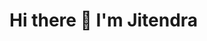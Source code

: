 # Hi there 👋 I'm Jitendra

<!--
**JitendraAlim/JitendraAlim** is a ✨ _special_ ✨ repository because its `README.md` (this file) appears on your GitHub profile.

Here are some ideas to get you started:

- 🔭 I’m currently working on Data Science projects.
- 🌱 I’m currently learning Supervied Learning, Unsupervised Learning, Deep Learning, Neural Networks and Artificial Intelligence.
- 🔍 I’m looking to collaborate on Data Science projects.
- 💬 Ask me about ...
- 📫 How to reach me: Mail me at <jitendrabalim@gmail.com>

# Connect with me:
[<img align="left" alt="Jitendra Alim | LinkedIn" width="20px" src="https://cdn.jsdelivr.net/npm/simple-icons@v3/icons/linkedin.svg" />][linkedin]

[linkedin]: https://linkedin.com/in/jitendra-alim
